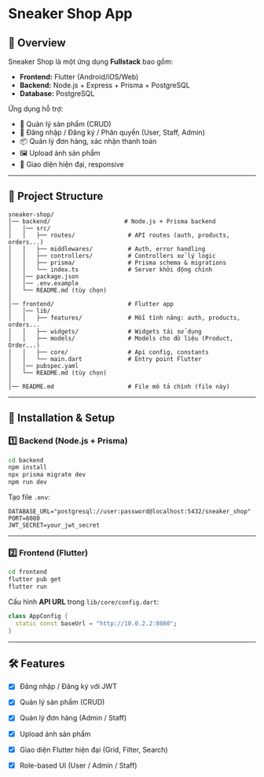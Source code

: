 
# Sneaker Shop App

## 📖 Overview
Sneaker Shop là một ứng dụng **Fullstack** bao gồm:
- **Frontend:** Flutter (Android/iOS/Web)
- **Backend:** Node.js + Express + Prisma + PostgreSQL
- **Database:** PostgreSQL

Ứng dụng hỗ trợ:
- 🛒 Quản lý sản phẩm (CRUD)
- 👤 Đăng nhập / Đăng ký / Phân quyền (User, Staff, Admin)
- 📦 Quản lý đơn hàng, xác nhận thanh toán
- 🖼️ Upload ảnh sản phẩm
- 📱 Giao diện hiện đại, responsive

---

## 📂 Project Structure

```
sneaker-shop/
│── backend/                     # Node.js + Prisma backend
│   │── src/
│   │   ├── routes/               # API routes (auth, products, orders...)
│   │   ├── middlewares/          # Auth, error handling
│   │   ├── controllers/          # Controllers xử lý logic
│   │   ├── prisma/               # Prisma schema & migrations
│   │   └── index.ts              # Server khởi động chính
│   │── package.json
│   │── .env.example
│   └── README.md (tùy chọn)
│
│── frontend/                     # Flutter app
│   │── lib/
│   │   ├── features/             # Mỗi tính năng: auth, products, orders...
│   │   ├── widgets/              # Widgets tái sử dụng
│   │   ├── models/               # Models cho dữ liệu (Product, Order...)
│   │   ├── core/                 # Api config, constants
│   │   └── main.dart             # Entry point Flutter
│   │── pubspec.yaml
│   └── README.md (tùy chọn)
│
│── README.md                     # File mô tả chính (file này)
```

---

## 🚀 Installation & Setup

### 1️⃣ Backend (Node.js + Prisma)
```bash
cd backend
npm install
npx prisma migrate dev
npm run dev
```

Tạo file `.env`:
```
DATABASE_URL="postgresql://user:password@localhost:5432/sneaker_shop"
PORT=8080
JWT_SECRET=your_jwt_secret
```

---

### 2️⃣ Frontend (Flutter)
```bash
cd frontend
flutter pub get
flutter run
```

Cấu hình **API URL** trong `lib/core/config.dart`:
```dart
class AppConfig {
  static const baseUrl = "http://10.0.2.2:8080";
}
```

---

## 🛠️ Features

- [x] Đăng nhập / Đăng ký với JWT
- [x] Quản lý sản phẩm (CRUD)
- [x] Quản lý đơn hàng (Admin / Staff)
- [x] Upload ảnh sản phẩm
- [x] Giao diện Flutter hiện đại (Grid, Filter, Search)
- [x] Role-based UI (User / Admin / Staff)


